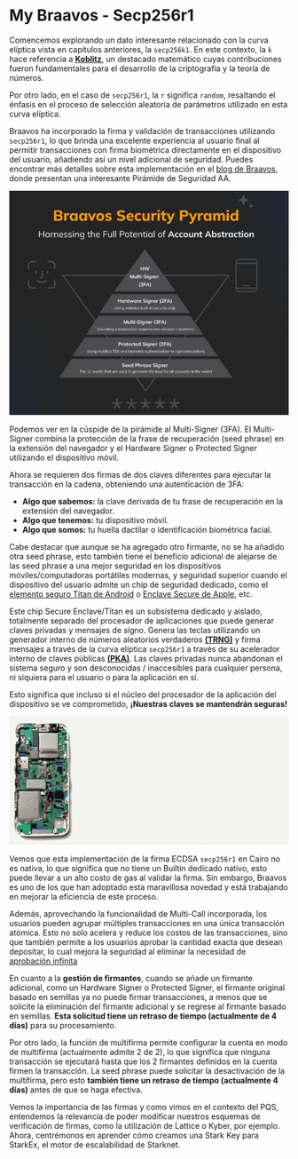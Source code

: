 # My Braavos - Secp256r1
Comencemos explorando un dato interesante relacionado con la curva elíptica vista en capítulos anteriores, la `secp256k1`. En este contexto, la `k` hace referencia a [**Koblitz**](https://es.wikipedia.org/wiki/Neal_Koblitz), un destacado matemático cuyas contribuciones fueron fundamentales para el desarrollo de la criptografía y la teoría de números.

Por otro lado, en el caso de `secp256r1`, la `r` significa `random`, resaltando el énfasis en el proceso de selección aleatoria de parámetros utilizado en esta curva elíptica.

Braavos ha incorporado la firma y validación de transacciones utilizando `secp256r1`, lo que brinda una excelente experiencia al usuario final al permitir transacciones con firma biométrica directamente en el dispositivo del usuario, añadiendo así un nivel adicional de seguridad. Puedes encontrar más detalles sobre esta implementación en el [blog de Braavos](https://braavos.app/account-abstraction-security-pyramid/), donde presentan una interesante Pirámide de Seguridad AA.

![graph](./assets/Mybraavos.png)
<div align="center">
<em></em>
</div>

Podemos ver en la cúspide de la pirámide al Multi-Signer (3FA). El Multi-Signer combina la protección de la frase de recuperación (seed phrase) en la extensión del navegador y el Hardware Signer o Protected Signer utilizando el dispositivo móvil.

Ahora se requieren dos firmas de dos claves diferentes para ejecutar la transacción en la cadena, obteniendo una autenticación de 3FA:

* **Algo que sabemos:** la clave derivada de tu frase de recuperación en la extensión del navegador.
* **Algo que tenemos:** tu dispositivo móvil.
* **Algo que somos:** tu huella dactilar o identificación biométrica facial.

Cabe destacar que aunque se ha agregado otro firmante, no se ha añadido otra seed phrase, esto también tiene el beneficio adicional de alejarse de las seed phrase a una mejor seguridad en los dispositivos móviles/computadoras portátiles modernas, y seguridad superior cuando el dispositivo del usuario admite un chip de seguridad dedicado, como el [elemento seguro Titan de Android](https://cloud.google.com/blog/products/identity-security/titan-in-depth-security-in-plaintext) o [Enclave Secure de Apple](https://support.apple.com/es-us/guide/security/sec59b0b31ff/web), etc.

Este chip Secure Enclave/Titan es un subsistema dedicado y aislado, totalmente separado del procesador de aplicaciones que puede generar claves privadas y mensajes de signo. Genera las teclas utilizando un generador interno de números aleatorios verdaderos [**(TRNG)**](https://en.wikipedia.org/wiki/Hardware_random_number_generator) y firma mensajes a través de la curva elíptica `secp256r1` a través de su acelerador interno de claves públicas [**(PKA)**](https://www.rambus.com/security/crypto-accelerator-cores/pka-ip-28/). Las claves privadas nunca abandonan el sistema seguro y son desconocidas / inaccesibles para cualquier persona, ni siquiera para el usuario o para la aplicación en sí.

Esto significa que incluso si el núcleo del procesador de la aplicación del dispositivo se ve comprometido, **¡Nuestras claves se mantendrán seguras!**

![graph](./assets/Enclave.gif)
<div align="center">
<em></em>
</div>

Vemos que esta implementación de la firma ECDSA `secp256r1` en Cairo no es nativa, lo que significa que no tiene un Builtin dedicado nativo, esto puede llevar a un alto costo de gas al validar la firma. Sin embargo, Braavos es uno de los que han adoptado esta maravillosa novedad y está trabajando en mejorar la eficiencia de este proceso.

Además, aprovechando la funcionalidad de Multi-Call incorporada, los usuarios pueden agrupar múltiples transacciones en una única transacción atómica. Esto no solo acelera y reduce los costos de las transacciones, sino que también permite a los usuarios aprobar la cantidad exacta que desean depositar, lo cual mejora la seguridad al eliminar la necesidad de [aprobación infinita](https://hackernoon.com/erc20-infinite-approval-a-battle-between-convenience-and-security-lk60350r)

En cuanto a la **gestión de firmantes**, cuando se añade un firmante adicional, como un Hardware Signer o Protected Signer, el firmante original basado en semillas ya no puede firmar transacciones, a menos que se solicite la eliminación del firmante adicional y se regrese al firmante basado en semillas. **Esta solicitud tiene un retraso de tiempo (actualmente de 4 días)** para su procesamiento.

Por otro lado, la función de multifirma permite configurar la cuenta en modo de multifirma (actualmente admite 2 de 2), lo que significa que ninguna transacción se ejecutará hasta que los 2 firmantes definidos en la cuenta firmen la transacción. La seed phrase puede solicitar la desactivación de la multifirma, pero esto **también tiene un retraso de tiempo (actualmente 4 días)** antes de que se haga efectiva.

Vemos la importancia de las firmas y como vimos en el contexto del PQS, entendemos la relevancia de poder modificar nuestros esquemas de verificación de firmas, como la utilización de Lattice o Kyber, por ejemplo. Ahora, centrémonos en aprender cómo creamos una Stark Key para StarkEx, el motor de escalabilidad de Starknet.